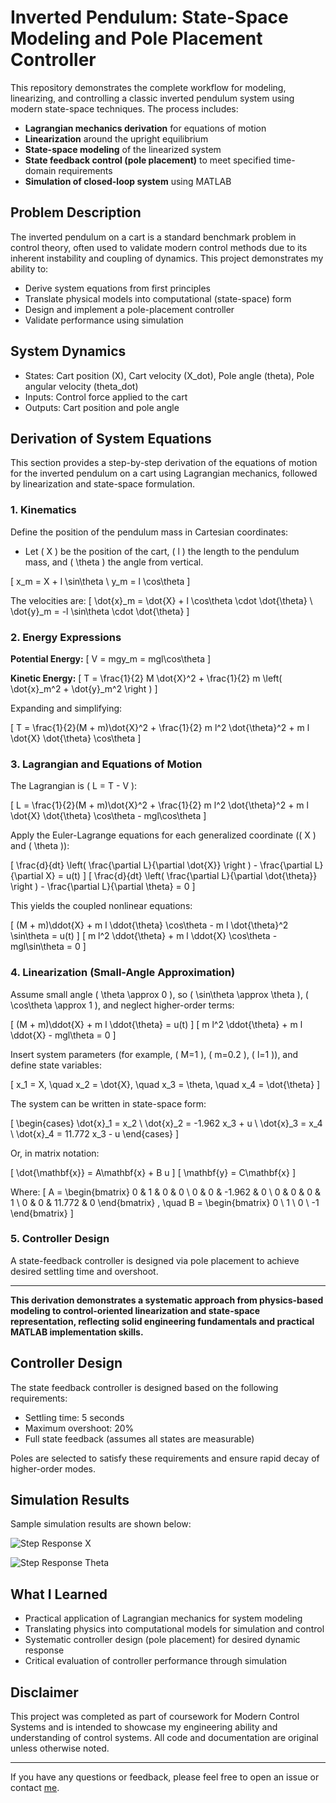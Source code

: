 # Inverted Pendulum: State-Space Modeling and Pole Placement Controller

This repository demonstrates the complete workflow for modeling, linearizing, and controlling a classic inverted pendulum system using modern state-space techniques. The process includes:

- **Lagrangian mechanics derivation** for equations of motion
- **Linearization** around the upright equilibrium
- **State-space modeling** of the linearized system
- **State feedback control (pole placement)** to meet specified time-domain requirements
- **Simulation of closed-loop system** using MATLAB

## Problem Description

The inverted pendulum on a cart is a standard benchmark problem in control theory, often used to validate modern control methods due to its inherent instability and coupling of dynamics. This project demonstrates my ability to:

- Derive system equations from first principles
- Translate physical models into computational (state-space) form
- Design and implement a pole-placement controller
- Validate performance using simulation

## System Dynamics

- States: Cart position (X), Cart velocity (X_dot), Pole angle (theta), Pole angular velocity (theta_dot)
- Inputs: Control force applied to the cart
- Outputs: Cart position and pole angle

## Derivation of System Equations

This section provides a step-by-step derivation of the equations of motion for the inverted pendulum on a cart using Lagrangian mechanics, followed by linearization and state-space formulation.

### 1. Kinematics

Define the position of the pendulum mass in Cartesian coordinates:
- Let \( X \) be the position of the cart, \( l \) the length to the pendulum mass, and \( \theta \) the angle from vertical.

\[
x_m = X + l \sin\theta \\
y_m = l \cos\theta
\]

The velocities are:
\[
\dot{x}_m = \dot{X} + l \cos\theta \cdot \dot{\theta} \\
\dot{y}_m = -l \sin\theta \cdot \dot{\theta}
\]

### 2. Energy Expressions

**Potential Energy:**
\[
V = mgy_m = mgl\cos\theta
\]

**Kinetic Energy:**
\[
T = \frac{1}{2} M \dot{X}^2 + \frac{1}{2} m \left( \dot{x}_m^2 + \dot{y}_m^2 \right )
\]

Expanding and simplifying:

\[
T = \frac{1}{2}(M + m)\dot{X}^2 + \frac{1}{2} m l^2 \dot{\theta}^2 + m l \dot{X} \dot{\theta} \cos\theta
\]

### 3. Lagrangian and Equations of Motion

The Lagrangian is \( L = T - V \):

\[
L = \frac{1}{2}(M + m)\dot{X}^2 + \frac{1}{2} m l^2 \dot{\theta}^2 + m l \dot{X} \dot{\theta} \cos\theta - mgl\cos\theta
\]

Apply the Euler-Lagrange equations for each generalized coordinate (\( X \) and \( \theta \)):

\[
\frac{d}{dt} \left( \frac{\partial L}{\partial \dot{X}} \right ) - \frac{\partial L}{\partial X} = u(t)
\]
\[
\frac{d}{dt} \left( \frac{\partial L}{\partial \dot{\theta}} \right ) - \frac{\partial L}{\partial \theta} = 0
\]

This yields the coupled nonlinear equations:

\[
(M + m)\ddot{X} + m l \ddot{\theta} \cos\theta - m l \dot{\theta}^2 \sin\theta = u(t)
\]
\[
m l^2 \ddot{\theta} + m l \ddot{X} \cos\theta - mgl\sin\theta = 0
\]

### 4. Linearization (Small-Angle Approximation)

Assume small angle \( \theta \approx 0 \), so \( \sin\theta \approx \theta \), \( \cos\theta \approx 1 \), and neglect higher-order terms:

\[
(M + m)\ddot{X} + m l \ddot{\theta} = u(t)
\]
\[
m l^2 \ddot{\theta} + m l \ddot{X} - mgl\theta = 0
\]

Insert system parameters (for example, \( M=1 \), \( m=0.2 \), \( l=1 \)), and define state variables:

\[
x_1 = X, \quad x_2 = \dot{X}, \quad x_3 = \theta, \quad x_4 = \dot{\theta}
\]

The system can be written in state-space form:

\[
\begin{cases}
\dot{x}_1 = x_2 \\
\dot{x}_2 = -1.962 x_3 + u \\
\dot{x}_3 = x_4 \\
\dot{x}_4 = 11.772 x_3 - u
\end{cases}
\]

Or, in matrix notation:

\[
\dot{\mathbf{x}} = A\mathbf{x} + B u
\]
\[
\mathbf{y} = C\mathbf{x}
\]

Where:
\[
A = \begin{bmatrix}
0 & 1 & 0 & 0 \\
0 & 0 & -1.962 & 0 \\
0 & 0 & 0 & 1 \\
0 & 0 & 11.772 & 0
\end{bmatrix}
, \quad
B = \begin{bmatrix}
0 \\ 1 \\ 0 \\ -1
\end{bmatrix}
\]

### 5. Controller Design

A state-feedback controller is designed via pole placement to achieve desired settling time and overshoot.

---

**This derivation demonstrates a systematic approach from physics-based modeling to control-oriented linearization and state-space representation, reflecting solid engineering fundamentals and practical MATLAB implementation skills.**


## Controller Design

The state feedback controller is designed based on the following requirements:
- Settling time: 5 seconds
- Maximum overshoot: 20%
- Full state feedback (assumes all states are measurable)

Poles are selected to satisfy these requirements and ensure rapid decay of higher-order modes.



## Simulation Results

Sample simulation results are shown below:

![Step Response X](<img width="865" height="649" alt="image" src="https://github.com/user-attachments/assets/6ada0240-4ed6-46df-a92f-bf110ad07b3a" />)

![Step Response Theta](<img width="865" height="649" alt="image" src="https://github.com/user-attachments/assets/44ff8c62-5735-4678-865a-7877d9bb5e2d" />)

## What I Learned

- Practical application of Lagrangian mechanics for system modeling
- Translating physics into computational models for simulation and control
- Systematic controller design (pole placement) for desired dynamic response
- Critical evaluation of controller performance through simulation

## Disclaimer

This project was completed as part of coursework for Modern Control Systems and is intended to showcase my engineering ability and understanding of control systems. All code and documentation are original unless otherwise noted.

---

If you have any questions or feedback, please feel free to open an issue or contact [me](yutsewu0209@gmail.com).
